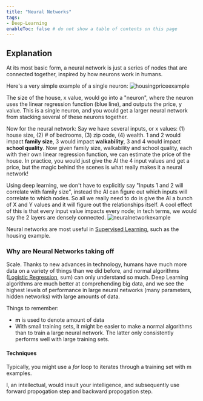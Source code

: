```yaml
---
title: "Neural Networks"
tags:
- Deep-Learning
enableToc: false # do not show a table of contents on this page
---
```

## Explanation
At its most basic form, a neural network is just a series of nodes that are connected together, inspired by how neurons work in humans.

Here's a very simple example of a single neuron:
![housingpriceexample](/imgs/Pasted%20image%2020220615182323.png)

The size of the house, x value, would go into a "neuron", where the neuron uses the linear regression function (blue line), and outputs the price, y value. This is a single neuron, and you would get a larger neural network from stacking several of these neurons together.

Now for the neural network:
Say we have several inputs, or x values: (1) house size, (2) # of bedrooms, (3) zip code, (4) wealth. 1 and 2 would impact **family size**, 3 would impact **walkability**, 3 and 4 would impact **school quality**. Now given family size, walkability and school quality, each with their own linear regression function, we can estimate the price of the house. In practice, you would just give the AI the 4 input values and get a price, but the magic behind the scenes is what really makes it a neural network!

Using deep learning, we don't have to explicitly say "Inputs 1 and 2 will correlate with family size", instead the AI can figure out which inputs will correlate to which nodes. So all we really need to do is give the AI a bunch of X and Y values and it will figure out the relationships itself. A cool effect of this is that every input value impacts every node; in tech terms, we would say the 2 layers are densely connected.
![neuralnetworkexample](/imgs/Pasted%20image%2020220615184301.png)

Neural networks are most useful in [Supervised Learning](notes/Supervised%20Learning.md), such as the housing example.

### Why are Neural Networks taking off
Scale. Thanks to new advances in technology, humans have much more data on a variety of things than we did before, and normal algorithms ([Logistic Regression](notes/Logistic%20Regression.md), sum) can only understand so much. Deep Learning algorithms are much better at comprehending big data, and we see the highest levels of performance in large neural networks (many parameters, hidden networks) with large amounts of data.

Things to remember:
- **m** is used to denote amount of data
- With small training sets, it might be easier to make a normal algorithms than to train a large neural network. The latter only consistently performs well with large training sets.

#### Techniques
Typically, you might use a *for* loop to iterates through a training set with m examples. 

I, an intellectual, would insult your intelligence, and subsequently use forward propogation step and backward propogation step.